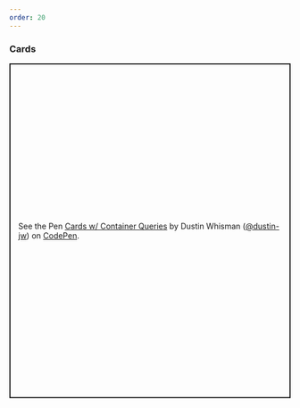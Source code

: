 ```yaml
---
order: 20
---
```


### Cards

<p class="codepen" data-height="600" data-default-tab="result" data-slug-hash="wvEGQJK" data-user="dustin-jw" style="height: 600px; box-sizing: border-box; display: flex; align-items: center; justify-content: center; border: 2px solid; margin: 1em 0; padding: 1em;">
  <span>See the Pen <a href="https://codepen.io/dustin-jw/pen/wvEGQJK">
  Cards w/ Container Queries</a> by Dustin Whisman (<a href="https://codepen.io/dustin-jw">@dustin-jw</a>)
  on <a href="https://codepen.io">CodePen</a>.</span>
</p>
